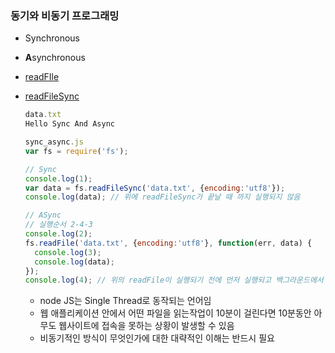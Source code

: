 ### 동기와 비동기 프로그래밍

- Synchronous

- **A**synchronous

- [readFIle](https://nodejs.org/dist/latest-v9.x/docs/api/fs.html#fs_fs_readfile_path_options_callback)

- [readFileSync](https://nodejs.org/dist/latest-v9.x/docs/api/fs.html#fs_fs_readfilesync_path_options)

  ```js
  data.txt
  Hello Sync And Async

  sync_async.js
  var fs = require('fs');

  // Sync
  console.log(1);
  var data = fs.readFileSync('data.txt', {encoding:'utf8'});
  console.log(data); // 위에 readFileSync가 끝날 때 까지 실행되지 않음

  // ASync
  // 실행순서 2-4-3
  console.log(2);
  fs.readFile('data.txt', {encoding:'utf8'}, function(err, data) { 
    console.log(3);
    console.log(data);
  });
  console.log(4); // 위의 readFile이 실행되기 전에 먼저 실행되고 백그라운드에서 readFileSync가 동작함
  ```

  - node JS는 Single Thread로 동작되는 언어임
  - 웹 애플리케이션 안에서 어떤 파일을 읽는작업이 10분이 걸린다면 10분동안 아무도 웹사이트에 접속을 못하는 상황이 발생할 수 있음
  - 비동기적인 방식이 무엇인가에 대한 대략적인 이해는 반드시 필요